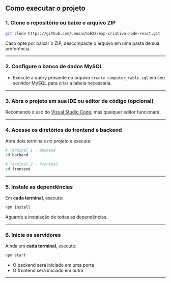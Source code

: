 ## Como executar o projeto

### 1. Clone o repositório ou baixe o arquivo ZIP

```bash
git clone https://github.com/Leosaito632/exp-criativa-node-react.git
```

Caso opte por baixar o ZIP, descompacte o arquivo em uma pasta de sua preferência.

---

### 2. Configure o banco de dados MySQL

- Execute a query presente no arquivo `create_computer_table.sql` em seu servidor MySQL para criar a tabela necessária.

---

### 3. Abra o projeto em sua IDE ou editor de código (opcional)

Recomendo o uso do [Visual Studio Code](https://code.visualstudio.com/), mas qualquer editor funcionará.

---

### 4. Acesse os diretórios do frontend e backend

Abra dois terminais *no projeto* e execute:

```bash
# Terminal 1 - Backend
cd backend

# Terminal 2 - Frontend
cd frontend
```

---

### 5. Instale as dependências

Em **cada terminal**, execute:

```bash
npm install
```

Aguarde a instalação de todas as dependências.

---

### 6. Inicie os servidores

Ainda em **cada terminal**, execute:

```bash
npm start
```

- O backend será iniciado em uma porta
- O frontend será iniciado em outra
---
